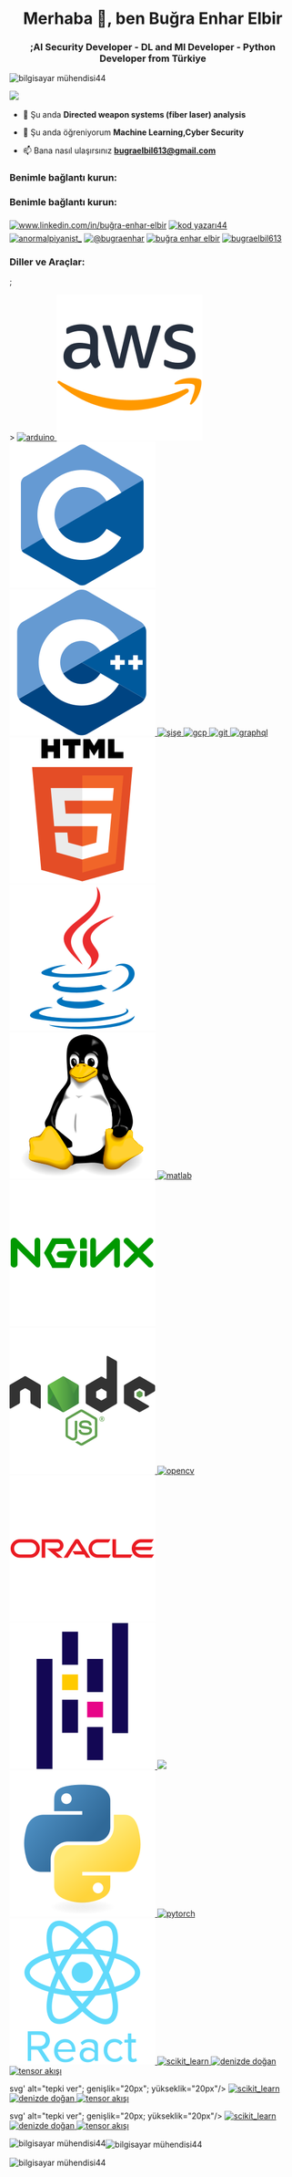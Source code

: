 
<h1 align="center">Merhaba 👋, ben Buğra Enhar Elbir</h1>
<h3 align="center"> ;AI Security Developer - DL and Ml Developer - Python Developer from Türkiye</h3>

<p align="left"> <img src="https://komarev.com/ghpvc/?username=computerengineer44&label=Profile%20views&color=0e75b6&style=flat" alt="bilgisayar mühendisi44"; /> </p>

<p align="left"> <a href="https://github.com/ryo-ma/github-profile-trophy"><img src="https://github-profile-trophy.vercel.app/?kullanıcı adı =bilgisayar mühendisi44quot; alt="bilgisayar mühendisi44"; /></a> </p>

- 🔭 Şu anda **Directed weapon systems (fiber laser) analysis**

- 🌱 Şu anda öğreniyorum **Machine Learning,Cyber Security**

- 📫 Bana nasıl ulaşırsınız **bugraelbil613@gmail.com**

<h3 align="left" ;>Benimle bağlantı kurun:</h3>
<h3 align="left">Benimle bağlantı kurun:</h3>
<p align="left">
<a href="https://linkedin.com/in/www.linkedin.com/in/buğra-enhar-elbir" target="_blank"><img align="middle" src="https://raw.githubusercontent.com/rahuldkjain/github-profile-readme-generator/master/src/images/icons/Social/linked-in-alt.svg" alt="www.linkedin.com/in/buğra-enhar-elbir" style="height: 20px; width: 20px;" /></a>
<a href="https://kaggle.com/codewriter44" target="_blank"><img align="middle" src="https://raw.githubusercontent.com/rahuldkjain/github-profile-readme-generator/master/src/images/icons/Social/kaggle.svg" alt="kod yazarı44" style="height: 20px; width: 20px;" /></a>
<a href="https://instagram.com/anormalpi̇yani̇st_" target="_blank"><img align="middle" src="https://raw.githubusercontent.com/rahuldkjain/github-profile-readme-generator/master/src/images/icons/Social/instagram.svg" alt="anormalpi̇yani̇st_" style="height: 20px; width: 20px;" /></a>
<a href="https://medium.com/@bugraenhar" target="_blank"><img align="middle" src="https://raw.githubusercontent.com/rahuldkjain/github-profile-readme-generator/master/src/images/icons/Social/medium.svg" alt="@bugraenhar" style="height: 20px; width: 20px;" /></a>
<a href="https://www.youtube.com/c/buğra enhar elbi̇r" target="_blank"><img align="middle" src="https://raw.githubusercontent.com/rahuldkjain/github-profile-readme-generator/master/src/images/icons/Social/youtube.svg" alt="buğra enhar elbi̇r" style="height: 20px; width: 20px;" /></a>
<a href="https://www.hackerrank.com/bugraelbil613" target="_blank"><img align="middle" src="https://raw.githubusercontent.com/rahuldkjain/github-profile-readme-generator/master/src/images/icons/Social/hackerrank.svg" alt="bugraelbil613" style="height: 20px; width: 20px;" /></a>
</p>

<h3 align="left">Diller ve Araçlar:</h3> ;
<p align="sol">> <a href="https://www.arduino.cc/" hedef="_blank" rel="noreferrer"> <img src="https://cdn.worldvectorlogo.com/logos/arduino-1.svg" alt="arduino"; genişlik="20px"; yükseklik="20px"/> </a> <a href="https://aws.amazon.com" hedef="_blank" rel="noreferrer"> <img src="https://raw.githubusercontent.com/devicons/devicon/master/icons/amazonwebservices/amazonwebservices-original-wordmark.svg" alt="ayyy"; genişlik="20px"; yükseklik="20px"/> </a> <a href="https://www.cprogramming.com/" hedef="_blank" rel="noreferrer"> <img src="https://raw.githubusercontent.com/devicons/devicon/master/icons/c/c-original.svg"; alt="c"; genişlik="20px"; yükseklik="20px"/> </a> <a href="https://www.w3schools.com/cpp/" hedef="_blank" rel="noreferrer"> <img src="https://raw.githubusercontent.com/devicons/devicon/master/icons/cplusplus/cplusplus-original.svg"; alt="cplusplus"; genişlik="20px"; yükseklik="20px"/> </a> <a href="https://flask.palletsprojects.com/" hedef="_blank" rel="noreferrer"> <img src="https://www.vectorlogo.zone/logos/pocoo_flask/pocoo_flask-icon.svg" alt="şişe"; genişlik="20px"; yükseklik="20px"/> </a> <a href="https://cloud.google.com" hedef="_blank" rel="noreferrer"> <img src="https://www.vectorlogo.zone/logos/google_cloud/google_cloud-icon.svg" alt="gcp"; genişlik="20px"; yükseklik="20px"/> </a> <a href="https://git-scm.com/" hedef="_blank" rel="noreferrer"> <img src="https://www.vectorlogo.zone/logos/git-scm/git-scm-icon.svg"; alt="git"; genişlik="20px"; yükseklik="20px"/> </a> <a href="https://graphql.org" hedef="_blank" rel="noreferrer"> <img src="https://www.vectorlogo.zone/logos/graphql/graphql-icon.svg"; alt="graphql"; genişlik="20px"; yükseklik="20px"/> </a> <a href="https://www.w3.org/html/" hedef="_blank" rel="noreferrer"> <img src="https://raw.githubusercontent.com/devicons/devicon/master/icons/html5/html5-original-wordmark.svg"; alt="html5" genişlik="20px"; yükseklik="20px"/> </a> <a href="https://www.java.com" hedef="_blank" rel="noreferrer"> <img src="https://raw.githubusercontent.com/devicons/devicon/master/icons/java/java-original.svg"; alt="java"; genişlik="20px"; yükseklik="20px"/> </a> <a href="https://www.linux.org/" hedef="_blank" rel="noreferrer"> <img src="https://raw.githubusercontent.com/devicons/devicon/master/icons/linux/linux-original.svg"; alt="linux"; genişlik="20px"; yükseklik="20px"/> </a> <a href="https://www.mathworks.com/" hedef="_blank" rel="noreferrer"> <img src="https://upload.wikimedia.org/wikipedia/commons/2/21/Matlab_Logo.png" alt="matlab"; genişlik="20px"; yükseklik="20px"/> </a> <a href="https://www.nginx.com" hedef="_blank" rel="noreferrer"> <img src="https://raw.githubusercontent.com/devicons/devicon/master/icons/nginx/nginx-original.svg"; alt="nginx"; genişlik="20px"; yükseklik="20px"/> </a> <a href="https://nodejs.org" hedef="_blank" rel="noreferrer"> <img src="https://raw.githubusercontent.com/devicons/devicon/master/icons/nodejs/nodejs-original-wordmark.svg"; alt="düğümler"; genişlik="20px"; yükseklik="20px"/> </a> <a href="https://opencv.org/" hedef="_blank" rel="noreferrer"> <img src="https://www.vectorlogo.zone/logos/opencv/opencv-icon.svg"; alt="opencv"; genişlik="20px"; yükseklik="20px"/> </a> <a href="https://www.oracle.com/" hedef="_blank" rel="noreferrer"> <img src="https://raw.githubusercontent.com/devicons/devicon/master/icons/oracle/oracle-original.svg"; alt="oracle"; genişlik="20px"; yükseklik="20px"/> </a> <a href="https://pandas.pydata.org/" hedef="_blank" rel="noreferrer"> <img src="https://raw.githubusercontent.com/devicons/devicon/2ae2a900d2f041da66e950e4d48052658d850630/icons/pandas/pandas-original.svg" alt="pandalar"; genişlik="20px"; yükseklik="20px"/> </a> <a href="https://www.postgresql.org" hedef="_blank" rel="noreferrer"> <img src="https://raw.githubusercontent.com/devicons/devicon/master/icons/postgresql/postgresql-original-wordmark.svg' alt="postgresql"; genişlik="20px"; yükseklik="20px"/> </a> <a href="https://www.python.org" hedef="_blank" rel="noreferrer"> <img src="https://raw.githubusercontent.com/devicons/devicon/master/icons/python/python-original.svg"; alt="python"; genişlik="20px"; yükseklik="20px"/> </a> <a href="https://pytorch.org/" hedef="_blank" rel="noreferrer"> <img src="https://www.vectorlogo.zone/logos/pytorch/pytorch-icon.svg"; alt="pytorch"; genişlik="20px"; yükseklik="20px"/> </a> <a href="https://reactjs.org/" hedef="_blank" rel="noreferrer"> <img src="https://raw.githubusercontent.com/devicons/devicon/master/icons/react/react-original-wordmark.svg"; alt="tepki ver"; genişlik="20px"; yükseklik="20px"/> </a> <a href="https://scikit-learn.org/" hedef="_blank" rel="noreferrer"> <img src="https://upload.wikimedia.org/wikipedia/commons/0/05/Scikit_learn_logo_small.svg" alt="scikit_learn" genişlik="20px"; yükseklik="20px"/> </a> <a href="https://seaborn.pydata.org/" hedef="_blank" rel="noreferrer"> <img src="https://seaborn.pydata.org/_images/logo-mark-lightbg.svg" alt="denizde doğan"; genişlik="20px"; yükseklik="20px"/> </a> <a href="https://www.tensorflow.org" hedef="_blank" rel="noreferrer"> <img src="https://www.vectorlogo.zone/logos/tensorflow/tensorflow-icon.svg" alt="tensor akışı"; genişlik="20px"; yükseklik="20px"/> </a> </p>svg' alt="tepki ver"; genişlik="20px"; yükseklik="20px"/> </a> <a href="https://scikit-learn.org/" hedef="_blank" rel="noreferrer"> <img src="https://upload.wikimedia.org/wikipedia/commons/0/05/Scikit_learn_logo_small.svg" alt="scikit_learn" genişlik="20px"; yükseklik="20px"/> </a> <a href="https://seaborn.pydata.org/" hedef="_blank" rel="noreferrer"> <img src="https://seaborn.pydata.org/_images/logo-mark-lightbg.svg" alt="denizde doğan"; genişlik="20px"; yükseklik="20px"/> </a> <a href="https://www.tensorflow.org" hedef="_blank" rel="noreferrer"> <img src="https://www.vectorlogo.zone/logos/tensorflow/tensorflow-icon.svg" alt="tensor akışı"; genişlik="20px"; yükseklik="20px"/> </a> </p>svg' alt="tepki ver"; genişlik="20px; yükseklik="20px"/> </a> <a href="https://scikit-learn.org/" hedef="_blank" rel="noreferrer"> <img src="https://upload.wikimedia.org/wikipedia/commons/0/05/Scikit_learn_logo_small.svg" alt="scikit_learn" genişlik="20px"; yükseklik="20px"/> </a> <a href="https://seaborn.pydata.org/" hedef="_blank" rel="noreferrer"> <img src="https://seaborn.pydata.org/_images/logo-mark-lightbg.svg" alt="denizde doğan"; genişlik="20px"; yükseklik="20px"/> </a> <a href="https://www.tensorflow.org" hedef="_blank" rel="noreferrer"> <img src="https://www.vectorlogo.zone/logos/tensorflow/tensorflow-icon.svg" alt="tensor akışı"; genişlik="20px"; yükseklik="20px"/> </a> </p>

<p><img align="left"; src="https://github-readme-stats.vercel.app/api/top-langs?username=computerengineer44&show_icons=true&locale=en&layout=compact" alt="bilgisayar mühendisi44"; /></p>

<p> <img align="center" src="https://github-readme-stats.vercel.app/api?username=computerengineer44&show_icons=true&locale=tr"; alt="bilgisayar mühendisi44"; /></p>

<p><img align="center" src="https://github-readme-streak-stats.herokuapp.com/?user=computerengineer44&" alt="bilgisayar mühendisi44"; /></p>
